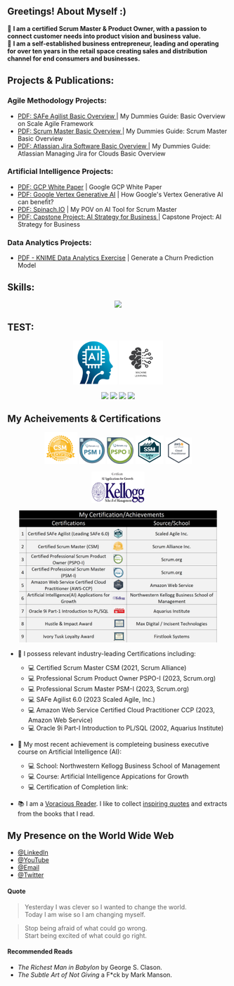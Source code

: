 
## Greetings! About Myself :)

:man: **I am a certified Scrum Master & Product Owner, with a passion to connect customer needs into product vision and business value.** <br />
:man: **I am a self-established business entrepreneur, leading and operating for over ten years in the retail space creating sales and distribution channel for end consumers and businesses.** <br />

## Projects & Publications:
### Agile Methodology Projects:
- <a href = "https://github.com/devangmaniar/devangmaniar/blob/main/mypdffiles/SAFe_Agilist_My_DummyGuide.pdf"> PDF: SAFe Agilist Basic Overview </a> | My Dummies Guide: Basic Overview on Scale Agile Framework 
- <a href = "https://github.com/devangmaniar/devangmaniar/blob/main/mypdffiles/ScrumMaster_My_DummyGuide.pdf"> PDF: Scrum Master Basic Overview </a> | My Dummies Guide: Scrum Master Basic Overview
- <a href = "https://github.com/devangmaniar/devangmaniar/blob/main/mypdffiles/Jira_Projects_for_Cloud_My_DummyGuide.pdf"> PDF: Atlassian Jira Software Basic Overview </a> | My Dummies Guide: Atlassian Managing Jira for Clouds Basic Overview

### Artificial Intelligence Projects:
- <a href = "https://github.com/devangmaniar/devangmaniar/blob/main/mypdffiles/WhitePaper_GCP_LookerImplentation.pdf"> PDF: GCP White Paper</a> | Google GCP White Paper 
- <a href = "https://github.com/devangmaniar/devangmaniar/blob/main/mypdffiles/WhitePaper_GCP_GenerativeAI_VertexAI.pdf"> PDF: Google Vertex Generative AI</a> | How Google's Vertex Generative AI can benefit?  
- <a href = "https://github.com/devangmaniar/devangmaniar/blob/main/mypdffiles/Spinach_AITool_ScrumMaster.pdf"> PDF: Spinach.IO</a> | My POV on AI Tool for Scrum Master
- <a href = "https://github.com/devangmaniar/devangmaniar/blob/main/mypdffiles/FinalCapstone_AI_Strategy_To_CEO.pdf"> PDF: Capstone Project: AI Strategy for Business </a> | Capstone Project: AI Strategy for Business

### Data Analytics Projects:
- <a href = "https://github.com/devangmaniar/devangmaniar/blob/main/mypdffiles/KNIME_DataAnalytics_Churn_Prediction_Model_Exercise.pdf"> PDF - KNIME Data Analytics Exercise</a> | Generate a Churn Prediction Model

## Skills:

<p align="center">
  <a href="https://skillicons.dev">
    <img src="https://skillicons.dev/icons?i=aws,github,py,mysql,azure,discord,instagram,linkedin&theme=light&perline=12" />
  </a>
</p>

## TEST:
<p align="center">
  <img src="https://github.com/devangmaniar/devangmaniar/blob/main/myimages/myskills/ai_logo.png" width="100" height="100" />
  <img src="https://github.com/devangmaniar/devangmaniar/blob/main/myimages/myskills/machinelearning_logo.png" width="100" height="100" />  
</p> 

<p align="center">
  <img src="https://github.com/devangmaniar/devangmaniar/blob/main/myimages/myskills/??" width="100" />
  <img src="https://github.com/devangmaniar/devangmaniar/blob/main/myimages/myskills/??" width="100" />
  <img src="https://github.com/devangmaniar/devangmaniar/blob/main/myimages/myskills/??" width="100" />
  <img src="https://github.com/devangmaniar/devangmaniar/blob/main/myimages/myskills/??" width="100" />
</p>


## My Acheivements & Certifications
<p align="center">
  <img src="https://github.com/devangmaniar/devangmaniar/blob/main/myimages/myskills/csm_logo.png" width="75" height="72" />
  <img src="https://github.com/devangmaniar/devangmaniar/blob/main/myimages/myskills/psm1_logo.png"  width="60" height="60" />  
  <img src="https://github.com/devangmaniar/devangmaniar/blob/main/myimages/myskills/pspo1.png"  width="60" height="60" />
  <img src="https://github.com/devangmaniar/devangmaniar/blob/main/myimages/myskills/safe_logo.png" width="65" height="65" />
  <img src="https://github.com/devangmaniar/devangmaniar/blob/main/myimages/myskills/amazoncloud_logo.png" width="60" height="60" />
</p>
<p align="center">
  <img src="https://github.com/devangmaniar/devangmaniar/blob/main/myimages/myskills/kellogg_logo.png" width="120" height="72" />
</p>

<p align="center">
  <img src="https://github.com/devangmaniar/devangmaniar/blob/main/myimages/My_List_of_Certifications_Image.jpg?raw=true" width="450" height="300" alt="My Certifications & Achievements"/>
</p>

- :toolbox: I possess relevant industry-leading Certifications including: 
  - 💻 Certified Scrum Master CSM (2021, Scrum Alliance)
  - 💻 Professional Scrum Product Owner PSPO-I (2023, Scrum.org)
  - 💻 Professional Scrum Master PSM-I (2023, Scrum.org)
  - 💻 SAFe Agilist 6.0 (2023 Scaled Agile, Inc.)
  - 💻 Amazon Web Service Certified Cloud Practitioner CCP (2023, Amazon Web Service)
  - 💻 Oracle 9i Part-I Introduction to PL/SQL (2002, Aquarius Institute)
 
- :toolbox: My most recent achievement is completeing business executive course on Artificial Intelligence (AI): 
  - 💻 School: Northwestern Kellogg Business School of Management 
  - 💻 Course: Artificial Intelligence Appications for Growth
  - 💻 Certification of Completion link:  
 
-  📚 I am a [Voracious Reader](#recommended-reads). I like to collect [inspiring quotes](#quote) and extracts from the books that I read.

## My Presence on the World Wide Web

- [@LinkedIn](https://www.linkedin.com/in/devang-maniar)
- [@YouTube](https://youtu.be/hxjpGLSSMZo)
- [@Email](mailto:devangmaniar@gmail.com)
- [@Twitter](https://twitter.com/DaveManny3649)

#### Quote

<blockquote> 
  Yesterday I was clever so I wanted to change the world. <br />
  Today I am wise so I am changing myself. </blockquote>
<blockquote> 
  Stop being afraid of what could go wrong. <br />
  Start being excited of what could go right.
</blockquote>

#### Recommended Reads

-   _The Richest Man in Babylon_ by George S. Clason.
-   _The Subtle Art of Not Giving_ a F\*ck by Mark Manson.
